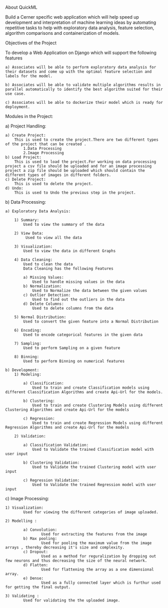About QuickML

Build a Cerner specific web application which will help speed up development and interpretation of machine learning ideas by automating repetitive tasks to help with exploratory data analysis, feature selection, algorithm comparisons and containerization of models. 

Objectives of the Project

To develop a Web Application on Django which will support the following features

	a) Associates will be able to perform exploratory data analysis for their datasets and come up with the optimal feature selection and labels for the model.
 
	b) Associates will be able to validate multiple algorithms results in parallel automatically to identify the best algorithm suited for their use case.
 
	c) Associates will be able to dockerize their model which is ready for deployment. 

Modules in the Project:

a) Project Handling:

	
	a) Create Project:
	    This is used to create the project.There are two different types of the project that can be created .
	        1.Data Processing
	        2.Image Processing 
	b) Load Project:
	    This is used to load the project.For working on data processing project a csv file should be uploaded and for an image processing project a zip file should be uploaded which should contain the different types of images in different folders. 
	c) Delete Project:
	    This is used to delete the project.
	d) Undo:
	    This is used to Undo the previous step in the project.

b) Data Processing:


	a) Exploratory Data Analysis:
	
		1) Summary:
		    Used to view the summary of the data

		2) View Data:
		     Used to view all the data

		3) Visualization:
		    Used to view the data in different Graphs

		4) Data Cleaning:
		    Used to clean the data
		    Data Cleaning has the following Features
		    
			a) Missing Values:
			    Used to handle missing values in the data
			b) Normalization:
			    Used to Normalize the data between the given values
			c) Outlier Detection:
			    Used to find out the outliers in the data
			d) Delete Columns:
			    Used to delete columns from the data

		5) Normal Distribution:
		    Used to convert the given feature into a Normal Distribution

		6) Encoding:
		    Used to encode categorical features in the given data

		7) Sampling:
		    Used to perform Sampling on a given feature

		8) Binning:
		    Used to perform Binning on numerical features

	b) Development:
		1) Modeling:

			a) Classification:
			    Used to train and create Classification models using different Classification Algorithms and create Api-Url for the models.

			b) Clustering:
			    Used to train and create Clustering Models using different Clustering Algorithms and create Api-Url for the models

			c) Regression:
			    Used to train and create Regression Models using different Regression Algorithms and create Api-Url for the models

		2) Validation:
		
			a) Classification Validation:
			    Used to Validate the trained Classification model with user input

			b) Clustering Validation:
			    Used to Validate the trained Clustering model with user input

			c) Regression Validation:
			    Used to Validate the trained Regression model with user input

c) Image Processing:
    
    
    1) Visualization:
            Used for viewing the different categories of image uploaded.
    
    2) Modelling :
    
            a) Convolution:
                    Used for extracting the features from the image
            b) Max pooling:
                    Used for pooling the maximum value from the image arrays , thereby decreasing it's size and complexity.
            c) Dropout:
                    Used as a method for reguralization by dropping out few neurons and thus decreasing the size of the neural network.
            d) Flatten:
                    Used for flattening the array as a one dimensional array.
            e) Dense:
                    Used as a fully connected layer which is furthur used for getting the final output.
    
    3) Validating :
            Used for validating the the uploaded image.